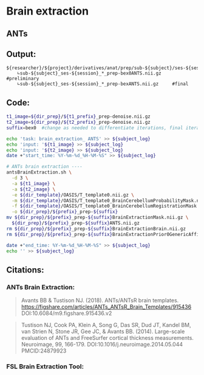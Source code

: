 # Brain extraction
## ANTs
## Output:
```
${researcher}/${project}/derivatives/anat/prep/sub-${subject}/ses-${session}/
    ∟sub-${subject}_ses-${session}_*_prep-bex0ANTS.nii.gz     #preliminary
    ∟sub-${subject}_ses-${session}_*_prep-bexANTS.nii.gz     #final
```
## Code:
```bash
t1_image=${dir_prep}/${t1_prefix}_prep-denoise.nii.gz
t2_image=${dir_prep}/${t2_prefix}_prep-denoise.nii.gz
suffix=bex0  #change as needed to differentiate iterations, final iteration is bex (no number)

echo 'task: brain_extraction_ ANTS' >> ${subject_log}
echo 'input: '${t1_image} >> ${subject_log}
echo 'input: '${t2_image} >> ${subject_log}
date +"start_time: %Y-%m-%d_%H-%M-%S" >> ${subject_log}

# ANTs brain extraction ----
antsBrainExtraction.sh \
  -d 3 \
  -a ${t1_image} \
  -a ${t2_image} \
  -e ${dir_template}/OASIS/T_template0.nii.gz \
  -m ${dir_template}/OASIS/T_template0_BrainCerebellumProbabilityMask.nii.gz \
  -f ${dir_template}/OASIS/T_template0_BrainCerebellumRegistrationMask.nii.gz \
  -o ${dir_prep}/${prefix}_prep-${suffix}
mv ${dir_prep}/${prefix}_prep-${suffix}BrainExtractionMask.nii.gz \
  ${dir_prep}/${prefix}_prep-${suffix}ANTS.nii.gz
rm ${dir_prep}/${prefix}_prep-${suffix}BrainExtractionBrain.nii.gz 
rm ${dir_prep}/${prefix}_prep-${suffix}BrainExtractionPrior0GenericAffine.mat

date +"end_time: %Y-%m-%d_%H-%M-%S" >> ${subject_log}
echo '' >> ${subject_log}
```
## Citations:
### ANTs Brain Extraction:
> Avants BB & Tustison NJ. (2018). ANTs/ANTsR brain templates. https://figshare.com/articles/ANTs_ANTsR_Brain_Templates/915436 DOI:10.6084/m9.figshare.915436.v2

>Tustison NJ, Cook PA, Klein A, Song G, Das SR, Dud JT, Kandel BM, van Strien N, Stone JR, Gee JC, & Avants BB. (2014). Large-scale evaluation of ANTs and FreeSurfer cortical thickness measurements. Neuroimage, 99, 166-179. DOI:10.1016/j.neuroimage.2014.05.044 PMCID:24879923
### FSL Brain Extraction Tool:

